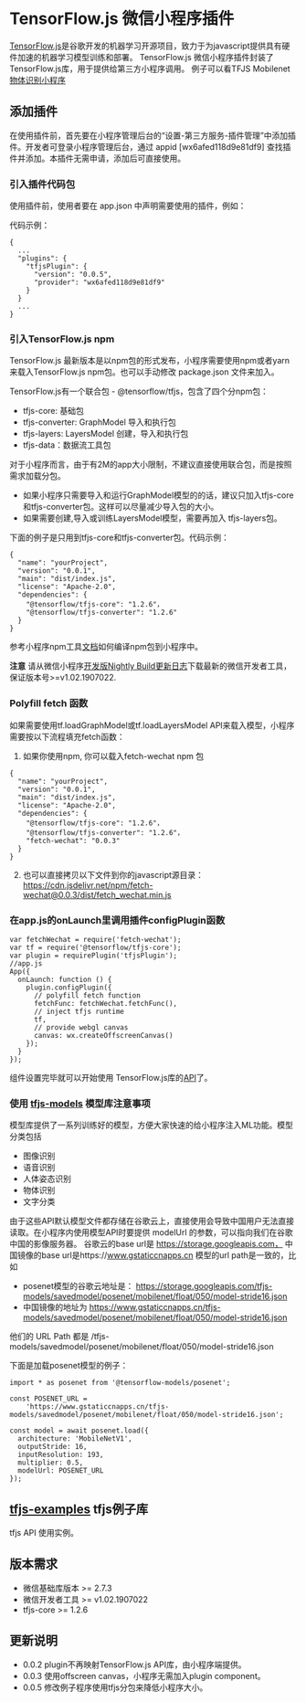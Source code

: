 # TensorFlow.js 微信小程序插件
[TensorFlow.js](https://github.com/tensorflow/tfjs)是谷歌开发的机器学习开源项目，致力于为javascript提供具有硬件加速的机器学习模型训练和部署。
TensorFlow.js 微信小程序插件封装了TensorFlow.js库，用于提供给第三方小程序调用。
例子可以看TFJS Mobilenet [物体识别小程序](https://github.com/tensorflow/tfjs-wechat/tree/master/demo/mobilenet)
## 添加插件
在使用插件前，首先要在小程序管理后台的“设置-第三方服务-插件管理”中添加插件。开发者可登录小程序管理后台，通过 appid [wx6afed118d9e81df9] 查找插件并添加。本插件无需申请，添加后可直接使用。

### 引入插件代码包
使用插件前，使用者要在 app.json 中声明需要使用的插件，例如：

代码示例：
```
{
  ...
  "plugins": {
    "tfjsPlugin": {
      "version": "0.0.5",
      "provider": "wx6afed118d9e81df9"
    }
  }
  ...
}
```
### 引入TensorFlow.js npm
TensorFlow.js 最新版本是以npm包的形式发布，小程序需要使用npm或者yarn来载入TensorFlow.js npm包。也可以手动修改 package.json 文件来加入。


TensorFlow.js有一个联合包 - @tensorflow/tfjs，包含了四个分npm包：
- tfjs-core: 基础包
- tfjs-converter: GraphModel 导入和执行包
- tfjs-layers: LayersModel 创建，导入和执行包
- tfjs-data：数据流工具包

对于小程序而言，由于有2M的app大小限制，不建议直接使用联合包，而是按照需求加载分包。
- 如果小程序只需要导入和运行GraphModel模型的的话，建议只加入tfjs-core和tfjs-converter包。这样可以尽量减少导入包的大小。
- 如果需要创建,导入或训练LayersModel模型，需要再加入 tfjs-layers包。

下面的例子是只用到tfjs-core和tfjs-converter包。代码示例：
```
{
  "name": "yourProject",
  "version": "0.0.1",
  "main": "dist/index.js",
  "license": "Apache-2.0",
  "dependencies": {
    "@tensorflow/tfjs-core": "1.2.6"，
    "@tensorflow/tfjs-converter": "1.2.6"
  }
}
```

参考小程序npm工具[文档](https://developers.weixin.qq.com/miniprogram/dev/devtools/npm.html)如何编译npm包到小程序中。

__注意__
请从微信小程序[开发版Nightly Build更新日志](https://developers.weixin.qq.com/miniprogram/dev/devtools/nightly.html)下载最新的微信开发者工具，保证版本号>=v1.02.1907022.

### Polyfill fetch 函数
如果需要使用tf.loadGraphModel或tf.loadLayersModel API来载入模型，小程序需要按以下流程填充fetch函数：

1. 如果你使用npm, 你可以载入fetch-wechat npm 包

```
{
  "name": "yourProject",
  "version": "0.0.1",
  "main": "dist/index.js",
  "license": "Apache-2.0",
  "dependencies": {
    "@tensorflow/tfjs-core": "1.2.6"，
    "@tensorflow/tfjs-converter": "1.2.6"，
    "fetch-wechat": "0.0.3"
  }
}
```

2. 也可以直接拷贝以下文件到你的javascript源目录：
https://cdn.jsdelivr.net/npm/fetch-wechat@0.0.3/dist/fetch_wechat.min.js


### 在app.js的onLaunch里调用插件configPlugin函数

```
var fetchWechat = require('fetch-wechat');
var tf = require('@tensorflow/tfjs-core');
var plugin = requirePlugin('tfjsPlugin');
//app.js
App({
  onLaunch: function () {
    plugin.configPlugin({
      // polyfill fetch function
      fetchFunc: fetchWechat.fetchFunc(),
      // inject tfjs runtime
      tf,
      // provide webgl canvas
      canvas: wx.createOffscreenCanvas()
    });
  }
});
```

组件设置完毕就可以开始使用 TensorFlow.js库的[API](https://js.tensorflow.org/api/latest/)了。

### 使用 [tfjs-models](https://github.com/tensorflow/tfjs-models) 模型库注意事项
模型库提供了一系列训练好的模型，方便大家快速的给小程序注入ML功能。模型分类包括
- 图像识别
- 语音识别
- 人体姿态识别
- 物体识别
- 文字分类

由于这些API默认模型文件都存储在谷歌云上，直接使用会导致中国用户无法直接读取。在小程序内使用模型API时要提供 modelUrl 的参数，可以指向我们在谷歌中国的影像服务器。
谷歌云的base url是 https://storage.googleapis.com， 中国镜像的base url是https://www.gstaticcnapps.cn
模型的url path是一致的，比如
- posenet模型的谷歌云地址是：
https://storage.googleapis.com/tfjs-models/savedmodel/posenet/mobilenet/float/050/model-stride16.json
- 中国镜像的地址为 https://www.gstaticcnapps.cn/tfjs-models/savedmodel/posenet/mobilenet/float/050/model-stride16.json

他们的 URL Path 都是 /tfjs-models/savedmodel/posenet/mobilenet/float/050/model-stride16.json

下面是加载posenet模型的例子：

```
import * as posenet from '@tensorflow-models/posenet';

const POSENET_URL =
    'https://www.gstaticcnapps.cn/tfjs-models/savedmodel/posenet/mobilenet/float/050/model-stride16.json';

const model = await posenet.load({
  architecture: 'MobileNetV1',
  outputStride: 16,
  inputResolution: 193,
  multiplier: 0.5,
  modelUrl: POSENET_URL
});
```

## [tfjs-examples](https://github.com/tensorflow/tfjs-examples) tfjs例子库
tfjs API 使用实例。

## 版本需求
- 微信基础库版本 >= 2.7.3
- 微信开发者工具 >= v1.02.1907022
- tfjs-core >= 1.2.6

## 更新说明
- 0.0.2 plugin不再映射TensorFlow.js API库，由小程序端提供。
- 0.0.3 使用offscreen canvas，小程序无需加入plugin component。
- 0.0.5 修改例子程序使用tfjs分包来降低小程序大小。
